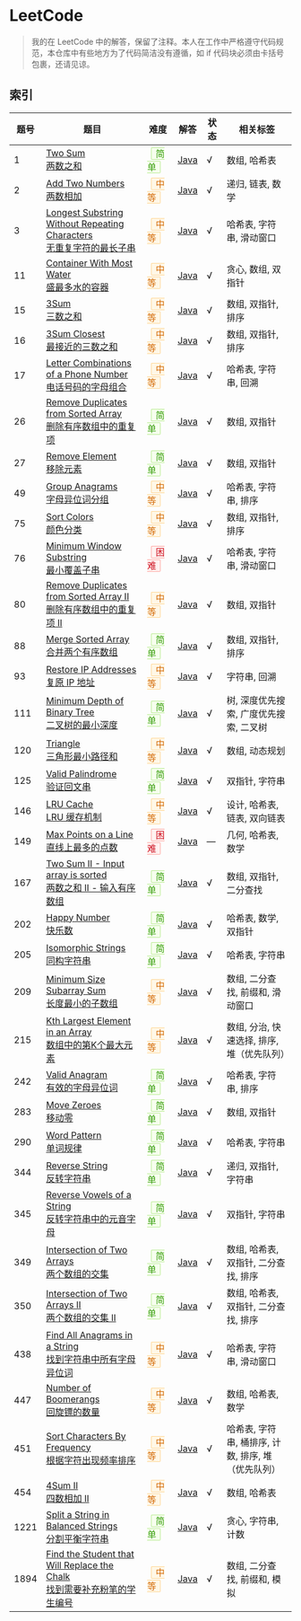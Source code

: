 # LeetCode

> 我的在 LeetCode 中的解答，保留了注释。本人在工作中严格遵守代码规范，本仓库中有些地方为了代码简洁没有遵循，如 if 代码块必须由卡括号包裹，还请见谅。

## 索引

| 题号 | 题目 | 难度 | 解答 | 状态 | 相关标签 |
| --- | --- | --- | --- | --- | --- |
| 1 | [Two Sum<br>两数之和](https://leetcode-cn.com/problems/two-sum/) | <span style="padding: 0 7px;margin: 0 7px;border: 1px solid #d9d9d9;border-radius: 2px;color: #389e0d;background: #f6ffed;border-color: #b7eb8f;">简单</span> | [Java](src/main/java/NO_0001_Two_Sum/) | √ | 数组, 哈希表 |
| 2 | [Add Two Numbers<br>两数相加](https://leetcode-cn.com/problems/add-two-numbers/) | <span style="padding: 0 7px;margin: 0 7px;border: 1px solid #d9d9d9;border-radius: 2px;color: #d46b08;background: #fff7e6;border-color: #ffd591;">中等</span> | [Java](src/main/java/NO_0002_Add_Two_Numbers/) | √ | 递归, 链表, 数学 |
| 3 | [Longest Substring Without Repeating Characters<br>无重复字符的最长子串](https://leetcode-cn.com/problems/longest-substring-without-repeating-characters/) | <span style="padding: 0 7px;margin: 0 7px;border: 1px solid #d9d9d9;border-radius: 2px;color: #d46b08;background: #fff7e6;border-color: #ffd591;">中等</span> | [Java](src/main/java/NO_0003_Longest_Substring_Without_Repeating_Characters/) | √ | 哈希表, 字符串, 滑动窗口 |
| 11 | [Container With Most Water<br>盛最多水的容器](https://leetcode-cn.com/problems/container-with-most-water/) | <span style="padding: 0 7px;margin: 0 7px;border: 1px solid #d9d9d9;border-radius: 2px;color: #d46b08;background: #fff7e6;border-color: #ffd591;">中等</span> | [Java](src/main/java/NO_0011_Container_With_Most_Water/) | √ | 贪心, 数组, 双指针 |
| 15 | [3Sum<br>三数之和](https://leetcode-cn.com/problems/3sum/) | <span style="padding: 0 7px;margin: 0 7px;border: 1px solid #d9d9d9;border-radius: 2px;color: #d46b08;background: #fff7e6;border-color: #ffd591;">中等</span> | [Java](src/main/java/NO_0015_3Sum/) | √ | 数组, 双指针, 排序 |
| 16 | [3Sum Closest<br>最接近的三数之和](https://leetcode-cn.com/problems/3sum-closest/) | <span style="padding: 0 7px;margin: 0 7px;border: 1px solid #d9d9d9;border-radius: 2px;color: #d46b08;background: #fff7e6;border-color: #ffd591;">中等</span> | [Java](src/main/java/NO_0016_3Sum_Closest/) | √ | 数组, 双指针, 排序 |
| 17 | [Letter Combinations of a Phone Number<br>电话号码的字母组合](https://leetcode-cn.com/problems/letter-combinations-of-a-phone-number/) | <span style="padding: 0 7px;margin: 0 7px;border: 1px solid #d9d9d9;border-radius: 2px;color: #d46b08;background: #fff7e6;border-color: #ffd591;">中等</span> | [Java](src/main/java/NO_0017_Letter_Combinations_of_a_Phone_Number/) | √ | 哈希表, 字符串, 回溯 |
| 26 | [Remove Duplicates from Sorted Array<br>删除有序数组中的重复项](https://leetcode-cn.com/problems/remove-duplicates-from-sorted-array/) | <span style="padding: 0 7px;margin: 0 7px;border: 1px solid #d9d9d9;border-radius: 2px;color: #389e0d;background: #f6ffed;border-color: #b7eb8f;">简单</span> | [Java](src/main/java/NO_0026_Remove_Duplicates_from_Sorted_Array/) | √ | 数组, 双指针 |
| 27 | [Remove Element<br>移除元素](https://leetcode-cn.com/problems/remove-element/) | <span style="padding: 0 7px;margin: 0 7px;border: 1px solid #d9d9d9;border-radius: 2px;color: #389e0d;background: #f6ffed;border-color: #b7eb8f;">简单</span> | [Java](src/main/java/NO_0027_Remove_Element/) | √ | 数组, 双指针 |
| 49 | [Group Anagrams<br>字母异位词分组](https://leetcode-cn.com/problems/group-anagrams/) | <span style="padding: 0 7px;margin: 0 7px;border: 1px solid #d9d9d9;border-radius: 2px;color: #d46b08;background: #fff7e6;border-color: #ffd591;">中等</span> | [Java](src/main/java/NO_0049_Group_Anagrams/) | √ | 哈希表, 字符串, 排序 |
| 75 | [Sort Colors<br>颜色分类](https://leetcode-cn.com/problems/sort-colors/) | <span style="padding: 0 7px;margin: 0 7px;border: 1px solid #d9d9d9;border-radius: 2px;color: #d46b08;background: #fff7e6;border-color: #ffd591;">中等</span> | [Java](src/main/java/NO_0075_Sort_Colors/) | √ | 数组, 双指针, 排序 |
| 76 | [Minimum Window Substring<br>最小覆盖子串](https://leetcode-cn.com/problems/minimum-window-substring/) | <span style="padding: 0 7px;margin: 0 7px;border: 1px solid #d9d9d9;border-radius: 2px;color: #cf1322;background: #fff1f0;border-color: #ffa39e;">困难</span> | [Java](src/main/java/NO_0076_Minimum_Window_Substring/) | √ | 哈希表, 字符串, 滑动窗口 |
| 80 | [Remove Duplicates from Sorted Array II<br>删除有序数组中的重复项 II](https://leetcode-cn.com/problems/remove-duplicates-from-sorted-array-ii/) | <span style="padding: 0 7px;margin: 0 7px;border: 1px solid #d9d9d9;border-radius: 2px;color: #d46b08;background: #fff7e6;border-color: #ffd591;">中等</span> | [Java](src/main/java/NO_0080_Remove_Duplicates_from_Sorted_Array_II/) | √ | 数组, 双指针 |
| 88 | [Merge Sorted Array<br>合并两个有序数组](https://leetcode-cn.com/problems/merge-sorted-array/) | <span style="padding: 0 7px;margin: 0 7px;border: 1px solid #d9d9d9;border-radius: 2px;color: #389e0d;background: #f6ffed;border-color: #b7eb8f;">简单</span> | [Java](src/main/java/NO_0088_Merge_Sorted_Array/) | √ | 数组, 双指针, 排序 |
| 93 | [Restore IP Addresses<br>复原 IP 地址](https://leetcode-cn.com/problems/restore-ip-addresses/) | <span style="padding: 0 7px;margin: 0 7px;border: 1px solid #d9d9d9;border-radius: 2px;color: #d46b08;background: #fff7e6;border-color: #ffd591;">中等</span> | [Java](src/main/java/NO_0093_Restore_IP_Addresses/) | √ | 字符串, 回溯 |
| 111 | [Minimum Depth of Binary Tree<br>二叉树的最小深度](https://leetcode-cn.com/problems/minimum-depth-of-binary-tree/) | <span style="padding: 0 7px;margin: 0 7px;border: 1px solid #d9d9d9;border-radius: 2px;color: #389e0d;background: #f6ffed;border-color: #b7eb8f;">简单</span> | [Java](src/main/java/NO_0111_Minimum_Depth_of_Binary_Tree/) | √ | 树, 深度优先搜索, 广度优先搜索, 二叉树 |
| 120 | [Triangle<br>三角形最小路径和](https://leetcode-cn.com/problems/triangle/) | <span style="padding: 0 7px;margin: 0 7px;border: 1px solid #d9d9d9;border-radius: 2px;color: #d46b08;background: #fff7e6;border-color: #ffd591;">中等</span> | [Java](src/main/java/NO_0120_Triangle/) | √ | 数组, 动态规划 |
| 125 | [Valid Palindrome<br>验证回文串](https://leetcode-cn.com/problems/valid-palindrome/) | <span style="padding: 0 7px;margin: 0 7px;border: 1px solid #d9d9d9;border-radius: 2px;color: #389e0d;background: #f6ffed;border-color: #b7eb8f;">简单</span> | [Java](src/main/java/NO_0125_Valid_Palindrome/) | √ | 双指针, 字符串 |
| 146 | [LRU Cache<br>LRU 缓存机制](https://leetcode-cn.com/problems/lru-cache/) | <span style="padding: 0 7px;margin: 0 7px;border: 1px solid #d9d9d9;border-radius: 2px;color: #d46b08;background: #fff7e6;border-color: #ffd591;">中等</span> | [Java](src/main/java/NO_0146_LRU_Cache/) | √ | 设计, 哈希表, 链表, 双向链表 |
| 149 | [Max Points on a Line<br>直线上最多的点数](https://leetcode-cn.com/problems/max-points-on-a-line/) | <span style="padding: 0 7px;margin: 0 7px;border: 1px solid #d9d9d9;border-radius: 2px;color: #cf1322;background: #fff1f0;border-color: #ffa39e;">困难</span> | [Java](src/main/java/NO_0149_Max_Points_on_a_Line/) | — | 几何, 哈希表, 数学 |
| 167 | [Two Sum II - Input array is sorted<br>两数之和 II - 输入有序数组](https://leetcode-cn.com/problems/two-sum-ii-input-array-is-sorted/) | <span style="padding: 0 7px;margin: 0 7px;border: 1px solid #d9d9d9;border-radius: 2px;color: #389e0d;background: #f6ffed;border-color: #b7eb8f;">简单</span> | [Java](src/main/java/NO_0167_Two_Sum_II_Input_array_is_sorted/) | √ | 数组, 双指针, 二分查找 |
| 202 | [Happy Number<br>快乐数](https://leetcode-cn.com/problems/happy-number/) | <span style="padding: 0 7px;margin: 0 7px;border: 1px solid #d9d9d9;border-radius: 2px;color: #389e0d;background: #f6ffed;border-color: #b7eb8f;">简单</span> | [Java](src/main/java/NO_0202_Happy_Number/) | √ | 哈希表, 数学, 双指针 |
| 205 | [Isomorphic Strings<br>同构字符串](https://leetcode-cn.com/problems/isomorphic-strings/) | <span style="padding: 0 7px;margin: 0 7px;border: 1px solid #d9d9d9;border-radius: 2px;color: #389e0d;background: #f6ffed;border-color: #b7eb8f;">简单</span> | [Java](src/main/java/NO_0205_Isomorphic_Strings/) | √ | 哈希表, 字符串 |
| 209 | [Minimum Size Subarray Sum<br>长度最小的子数组](https://leetcode-cn.com/problems/minimum-size-subarray-sum/) | <span style="padding: 0 7px;margin: 0 7px;border: 1px solid #d9d9d9;border-radius: 2px;color: #d46b08;background: #fff7e6;border-color: #ffd591;">中等</span> | [Java](src/main/java/NO_0209_Minimum_Size_Subarray_Sum/) | √ | 数组, 二分查找, 前缀和, 滑动窗口 |
| 215 | [Kth Largest Element in an Array<br>数组中的第K个最大元素](https://leetcode-cn.com/problems/kth-largest-element-in-an-array/) | <span style="padding: 0 7px;margin: 0 7px;border: 1px solid #d9d9d9;border-radius: 2px;color: #d46b08;background: #fff7e6;border-color: #ffd591;">中等</span> | [Java](src/main/java/NO_0215_Kth_Largest_Element_in_an_Array/) | √ | 数组, 分治, 快速选择, 排序, 堆（优先队列） |
| 242 | [Valid Anagram<br>有效的字母异位词](https://leetcode-cn.com/problems/valid-anagram/) | <span style="padding: 0 7px;margin: 0 7px;border: 1px solid #d9d9d9;border-radius: 2px;color: #389e0d;background: #f6ffed;border-color: #b7eb8f;">简单</span> | [Java](src/main/java/NO_0242_Valid_Anagram/) | √ | 哈希表, 字符串, 排序 |
| 283 | [Move Zeroes<br>移动零](https://leetcode-cn.com/problems/move-zeroes/) | <span style="padding: 0 7px;margin: 0 7px;border: 1px solid #d9d9d9;border-radius: 2px;color: #389e0d;background: #f6ffed;border-color: #b7eb8f;">简单</span> | [Java](src/main/java/NO_0283_Move_Zeroes/) | √ | 数组, 双指针 |
| 290 | [Word Pattern<br>单词规律](https://leetcode-cn.com/problems/word-pattern/) | <span style="padding: 0 7px;margin: 0 7px;border: 1px solid #d9d9d9;border-radius: 2px;color: #389e0d;background: #f6ffed;border-color: #b7eb8f;">简单</span> | [Java](src/main/java/NO_0290_Word_Pattern/) | √ | 哈希表, 字符串 |
| 344 | [Reverse String<br>反转字符串](https://leetcode-cn.com/problems/reverse-string/) | <span style="padding: 0 7px;margin: 0 7px;border: 1px solid #d9d9d9;border-radius: 2px;color: #389e0d;background: #f6ffed;border-color: #b7eb8f;">简单</span> | [Java](src/main/java/NO_0344_Reverse_String/) | √ | 递归, 双指针, 字符串 |
| 345 | [Reverse Vowels of a String<br>反转字符串中的元音字母](https://leetcode-cn.com/problems/reverse-vowels-of-a-string/) | <span style="padding: 0 7px;margin: 0 7px;border: 1px solid #d9d9d9;border-radius: 2px;color: #389e0d;background: #f6ffed;border-color: #b7eb8f;">简单</span> | [Java](src/main/java/NO_0345_Reverse_Vowels_of_a_String/) | √ | 双指针, 字符串 |
| 349 | [Intersection of Two Arrays<br>两个数组的交集](https://leetcode-cn.com/problems/intersection-of-two-arrays/) | <span style="padding: 0 7px;margin: 0 7px;border: 1px solid #d9d9d9;border-radius: 2px;color: #389e0d;background: #f6ffed;border-color: #b7eb8f;">简单</span> | [Java](src/main/java/NO_0349_Intersection_of_Two_Arrays/) | √ | 数组, 哈希表, 双指针, 二分查找, 排序 |
| 350 | [Intersection of Two Arrays II<br>两个数组的交集 II](https://leetcode-cn.com/problems/intersection-of-two-arrays-ii/) | <span style="padding: 0 7px;margin: 0 7px;border: 1px solid #d9d9d9;border-radius: 2px;color: #389e0d;background: #f6ffed;border-color: #b7eb8f;">简单</span> | [Java](src/main/java/NO_0350_Intersection_of_Two_Arrays_II/) | √ | 数组, 哈希表, 双指针, 二分查找, 排序 |
| 438 | [Find All Anagrams in a String<br>找到字符串中所有字母异位词](https://leetcode-cn.com/problems/find-all-anagrams-in-a-string/) | <span style="padding: 0 7px;margin: 0 7px;border: 1px solid #d9d9d9;border-radius: 2px;color: #d46b08;background: #fff7e6;border-color: #ffd591;">中等</span> | [Java](src/main/java/NO_0438_Find_All_Anagrams_in_a_String/) | √ | 哈希表, 字符串, 滑动窗口 |
| 447 | [Number of Boomerangs<br>回旋镖的数量](https://leetcode-cn.com/problems/number-of-boomerangs/) | <span style="padding: 0 7px;margin: 0 7px;border: 1px solid #d9d9d9;border-radius: 2px;color: #d46b08;background: #fff7e6;border-color: #ffd591;">中等</span> | [Java](src/main/java/NO_0447_Number_of_Boomerangs/) | √ | 数组, 哈希表, 数学 |
| 451 | [Sort Characters By Frequency<br>根据字符出现频率排序](https://leetcode-cn.com/problems/sort-characters-by-frequency/) | <span style="padding: 0 7px;margin: 0 7px;border: 1px solid #d9d9d9;border-radius: 2px;color: #d46b08;background: #fff7e6;border-color: #ffd591;">中等</span> | [Java](src/main/java/NO_0451_Sort_Characters_By_Frequency/) | √ | 哈希表, 字符串, 桶排序, 计数, 排序, 堆（优先队列） |
| 454 | [4Sum II<br>四数相加 II](https://leetcode-cn.com/problems/4sum-ii/) | <span style="padding: 0 7px;margin: 0 7px;border: 1px solid #d9d9d9;border-radius: 2px;color: #d46b08;background: #fff7e6;border-color: #ffd591;">中等</span> | [Java](src/main/java/NO_0454_4Sum_II/) | √ | 数组, 哈希表 |
| 1221 | [Split a String in Balanced Strings<br>分割平衡字符串](https://leetcode-cn.com/problems/split-a-string-in-balanced-strings/) | <span style="padding: 0 7px;margin: 0 7px;border: 1px solid #d9d9d9;border-radius: 2px;color: #389e0d;background: #f6ffed;border-color: #b7eb8f;">简单</span> | [Java](src/main/java/NO_1221_Split_a_String_in_Balanced_Strings/) | √ | 贪心, 字符串, 计数 |
| 1894 | [Find the Student that Will Replace the Chalk<br>找到需要补充粉笔的学生编号](https://leetcode-cn.com/problems/find-the-student-that-will-replace-the-chalk/) | <span style="padding: 0 7px;margin: 0 7px;border: 1px solid #d9d9d9;border-radius: 2px;color: #d46b08;background: #fff7e6;border-color: #ffd591;">中等</span> | [Java](src/main/java/NO_1894_Find_the_Student_that_Will_Replace_the_Chalk/) | √ | 数组, 二分查找, 前缀和, 模拟 |
